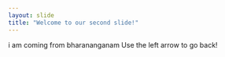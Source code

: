 ```yaml
---
layout: slide
title: "Welcome to our second slide!"
---
```

i am coming from bharananganam
Use the left arrow to go back!
